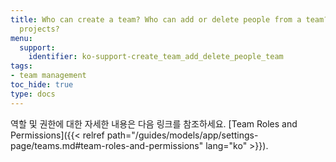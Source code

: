 ```yaml
---
title: Who can create a team? Who can add or delete people from a team? Who can delete
  projects?
menu:
  support:
    identifier: ko-support-create_team_add_delete_people_team
tags:
- team management
toc_hide: true
type: docs
---
```


역할 및 권한에 대한 자세한 내용은 다음 링크를 참조하세요. [Team Roles and Permissions]({{< relref path="/guides/models/app/settings-page/teams.md#team-roles-and-permissions" lang="ko" >}}).
